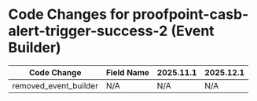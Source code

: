 # Code Changes for proofpoint-casb-alert-trigger-success-2 (Event Builder)

| Code Change | Field Name | 2025.11.1 | 2025.12.1 |
|-------------|------------|-----------|------------|
| removed_event_builder | N/A | N/A | N/A |